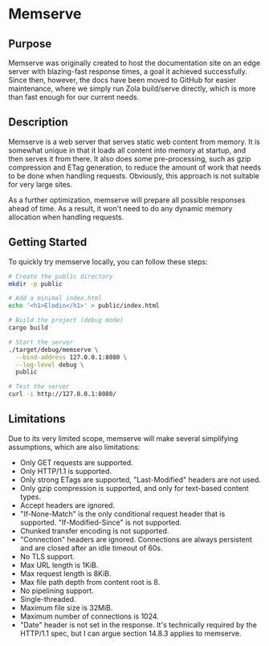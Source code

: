 # Memserve

## Purpose
Memserve was originally created to host the documentation site on an edge server with blazing-fast response times, a goal it achieved successfully. Since then, however, the docs have been moved to GitHub for easier maintenance, where we simply run Zola build/serve directly, which is more than fast enough for our current needs.

## Description
Memserve is a web server that serves static web content from memory. It is somewhat unique in that it loads all content into memory at startup, and then serves it from there. It also does some pre-processing, such as gzip compression and ETag generation, to reduce the amount of work that needs to be done when handling requests. Obviously, this approach is not suitable for very large sites.

As a further optimization, memserve will prepare all possible responses ahead of time. As a result, it won't need to do any dynamic memory allocation when handling requests.

## Getting Started
To quickly try memserve locally, you can follow these steps:
```bash
# Create the public directory
mkdir -p public

# Add a minimal index.html
echo '<h1>Elodin</h1>' > public/index.html

# Build the project (debug mode)
cargo build

# Start the server
./target/debug/memserve \
  --bind-address 127.0.0.1:8080 \
  --log-level debug \
  public

# Test the server
curl -i http://127.0.0.1:8080/
```

## Limitations
Due to its very limited scope, memserve will make several simplifying assumptions, which are also limitations:
- Only GET requests are supported.
- Only HTTP/1.1 is supported.
- Only strong ETags are supported, "Last-Modified" headers are not used.
- Only gzip compression is supported, and only for text-based content types.
- Accept headers are ignored.
- "If-None-Match" is the only conditional request header that is supported. "If-Modified-Since" is not supported.
- Chunked transfer encoding is not supported.
- "Connection" headers are ignored. Connections are always persistent and are closed after an idle timeout of 60s.
- No TLS support.
- Max URL length is 1KiB.
- Max request length is 8KiB.
- Max file path depth from content root is 8.
- No pipelining support.
- Single-threaded.
- Maximum file size is 32MiB.
- Maximum number of connections is 1024.
- "Date" header is not set in the response. It's technically required by the HTTP/1.1 spec, but I can argue section 14.8.3 applies to memserve.
